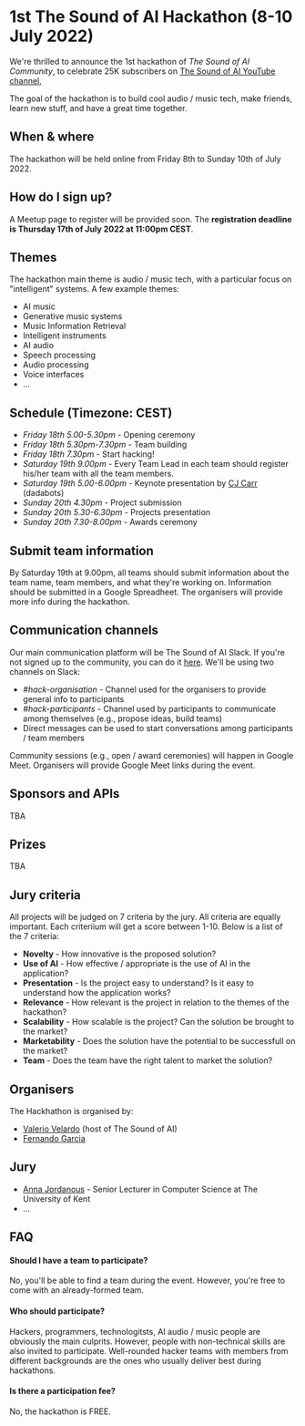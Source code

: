 # 1st The Sound of AI Hackathon (8-10 July 2022)
We're thrilled to announce the 1st hackathon of _The Sound of AI Community_, to celebrate 25K subscribers on [The Sound of AI YouTube channel](https://www.youtube.com/channel/UCZPFjMe1uRSirmSpznqvJfQ),  

The goal of the hackathon is to build cool audio / music tech, make friends, learn new stuff, and have a great time together. 

## When & where
The hackathon will be held online from Friday 8th to Sunday 10th of July 2022.

## How do I sign up?
A Meetup page to register will be provided soon. The **registration deadline is Thursday 17th of July 2022 at 11:00pm CEST**.

## Themes
The hackathon main theme is audio / music tech, with a particular focus on "intelligent" systems. A few example themes:

- AI music
- Generative music systems
- Music Information Retrieval
- Intelligent instruments
- AI audio
- Speech processing
- Audio processing
- Voice interfaces
- ...

## Schedule (Timezone: CEST)
- _Friday 18th 5.00-5.30pm_ - Opening ceremony
- _Friday 18th 5.30pm-7.30pm_ - Team building
- _Friday 18th 7.30pm_ - Start hacking!
- _Saturday 19th 9.00pm_ - Every Team Lead in each team should register his/her team with all the team members. 
- _Saturday 19th 5.00-6.00pm_ - Keynote presentation by [CJ Carr](https://dadabots.com/) (dadabots)
- _Sunday 20th 4.30pm_ - Project submission 
- _Sunday 20th 5.30-6.30pm_ - Projects presentation
- _Sunday 20th 7.30-8.00pm_ - Awards ceremony

## Submit team information
By Saturday 19th at 9.00pm, all teams should submit information about the team name, team members, and what they're working on. Information should be submitted in a Google Spreadheet. The organisers will provide more info during the hackathon.

## Communication channels
Our main communication platform will be The Sound of AI Slack. If you're not signed up to the community, you can do it [here](https://valeriovelardo.com/the-sound-of-ai-community/). We'll be using two channels on Slack: 

- _#hack-organisation_ - Channel used for the organisers to provide general info to participants  
- _#hack-participants_ - Channel used by participants to communicate among themselves (e.g., propose ideas, build teams)
- Direct messages can be used to start conversations among participants / team members

Community sessions (e.g., open / award ceremonies) will happen in Google Meet. Organisers will provide Google Meet links during the event.

## Sponsors and APIs
TBA

## Prizes
TBA

## Jury criteria
All projects will be judged on 7 criteria by the jury. All criteria are equally important. Each criteriium will get a score between 1-10. Below is a list of the 7 criteria:

- **Novelty** - How innovative is the proposed solution?
- **Use of AI** - How effective / appropriate is the use of AI in the application?
- **Presentation** - Is the project easy to understand? Is it easy to understand how the application works?
- **Relevance** - How relevant is the project in relation to the themes of the hackathon? 
- **Scalability** - How scalable is the project? Can the solution be brought to the market?
- **Marketability** - Does the solution have the potential to be successfull on the market?
- **Team** - Does the team have the right talent to market the solution? 

## Organisers
The Hackhathon is organised by: 
- [Valerio Velardo](https://valeriovelardo.com/) (host of The Sound of AI)
- [Fernando Garcia](https://github.com/fergarciadlc)

## Jury
- [Anna Jordanous](https://www.kent.ac.uk/computing/people/3051/jordanous-anna) - Senior Lecturer in Computer Science at The University of Kent
- ...

## FAQ

#### Should I have a team to participate?
No, you'll be able to find a team during the event. However, you're free to come with an already-formed team. 

#### Who should participate?
Hackers, programmers, technologitsts, AI audio / music people are obviously the main culprits. However, people with non-technical skills are also invited to participate. Well-rounded hacker teams with members from different backgrounds are the ones who usually deliver best during hackathons. 

#### Is there a participation fee?
No, the hackathon is FREE.
